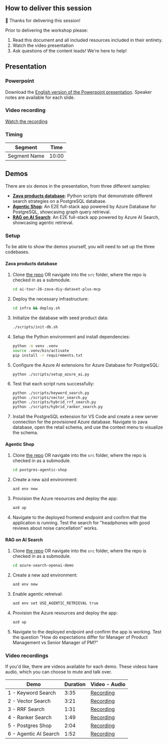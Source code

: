 ## How to deliver this session

🥇 Thanks for delivering this session!

Prior to delivering the workshop please:

1.  Read this document and all included resources included in their entirety.
2.  Watch the video presentation
3.  Ask questions of the content leads! We're here to help!

## Presentation

### Powerpoint

Download the [English version of the Powerpoint presentation](https://microsoft.sharepoint.com/:p:/t/EventSessionUploads/EfGaf8bHX0FEkJRrBmQcD08Bwniycmt4yt3VWDB_i_l1oQ?e=EJ4bBH).
Speaker notes are available for each slide.

### Video recording

[Watch the recording](https://aka.ms/AArzook)

### Timing

| Segment             | Time  |
|---------------------|-------|
| Segment Name        | 10:00 |

## Demos

There are six demos in the presentation, from three different samples:

* **[Zava products database](https://github.com/microsoft/ai-tour-26-zava-diy-dataset-plus-mcp)**: Python scripts that demonstrate different search strategies on a PostgreSQL database.
* **[Agentic Shop](https://github.com/Azure-Samples/postgres-agentic-shop)**: An E2E full-stack app powered by Azure Database for PostgreSQL, showcasing graph query retrieval.
* **[RAG on AI Search](https://github.com/Azure-Samples/azure-search-openai-demo/)**: An E2E full-stack app powered by Azure AI Search, showcasing agentic retrieval.

### Setup

To be able to show the demos yourself, you will need to set up the three codebases.

#### Zava products database

1. Clone [the repo](https://github.com/microsoft/ai-tour-26-zava-diy-dataset-plus-mcp) OR navigate into the `src` folder, where the repo is checked in as a submodule.

    ```bash
    cd ai-tour-26-zava-diy-dataset-plus-mcp
    ```

2. Deploy the necessary infrastructure:

    ```bash
    cd infra && deploy.sh
    ```

3. Initialize the database with seed product data:

    ```bash
    ./scripts/init-db.sh
    ```

4. Setup the Python environment and install dependencies:

    ```bash
    python -m venv .venv
    source .venv/bin/activate
    pip install -r requirements.txt
    ```

5. Configure the Azure AI extensions for Azure Database for PostgreSQL:

    ```
    python ./scripts/setup_azure_ai.py
    ```

6. Test that each script runs successfully:

    ```bash
    python ./scripts/keyword_search.py
    python ./scripts/vector_search.py
    python ./scripts/hybrid_rrf_search.py
    python ./scripts/hybrid_ranker_search.py
    ```

7. Install the PostgreSQL extension for VS Code and create a new server connection for the provisioned Azure database. Navigate to zava database, open the retail schema, and use the context menu to visualize the schema.

#### Agentic Shop

1. Clone [the repo](https://github.com/Azure-Samples/postgres-agentic-shop) OR navigate into the `src` folder, where the repo is checked in as a submodule.

    ```bash
    cd postgres-agentic-shop
    ```

2. Create a new azd environment:

    ```bash
    azd env new
    ```

2. Provision the Azure resources and deploy the app:

    ```bash
    azd up
    ```

3. Navigate to the deployed frontend endpoint and confirm that the application is running. Test the search for "headphones with good reviews about noise cancellation" works.

#### RAG on AI Search

1. Clone [the repo](https://github.com/Azure-Samples/azure-search-openai-demo) OR navigate into the `src` folder, where the repo is checked in as a submodule.

    ```bash
    cd azure-search-openai-demo
    ```

2. Create a new azd environment:

    ```bash
    azd env new
    ```

3. Enable agentic retreival:

    ```bash
    azd env set USE_AGENTIC_RETRIEVAL true
    ```

4. Provision the Azure resources and deploy the app:

    ```bash
    azd up
    ```

5. Navigate to the deployed endpoint and confirm the app is working. Test the question "How do expectations differ for Manager of Product Management vs Senior Manager of PM?"

### Video recordings

If you'd like, there are videos available for each demo. These videos have audio, which you can choose to mute and talk over.

| Demo 	                  | Duration | Video - Audio  |
--------------------------|----------|----------------|
|  1 - Keyword Search     | 3:35     | [Recording](https://assetsmanagement952e.blob.core.windows.net/assets/BRK444%20Advanced%20retrieval%20for%20your%20AI%20Apps%20and%20Agents%20on%20Azure/Demo1_KeywordSearch_V1.0.mov) |
|  2 - Vector Search      | 3:21     | [Recording](https://assetsmanagement952e.blob.core.windows.net/assets/BRK444%20Advanced%20retrieval%20for%20your%20AI%20Apps%20and%20Agents%20on%20Azure/Demo2_VectorSearch_V1.0.mov) |
|  3 - RRF Search         | 1:31     | [Recording](https://assetsmanagement952e.blob.core.windows.net/assets/BRK444%20Advanced%20retrieval%20for%20your%20AI%20Apps%20and%20Agents%20on%20Azure/Demo3_HybridRRFSearch_V1.0.mov) |
|  4 - Ranker Search      | 1:49     | [Recording](https://assetsmanagement952e.blob.core.windows.net/assets/BRK444%20Advanced%20retrieval%20for%20your%20AI%20Apps%20and%20Agents%20on%20Azure/Demo4_HybridRankerSearch_V1.0.mov) |
|  5 - Postgres Shop      | 2:04     | [Recording](https://assetsmanagement952e.blob.core.windows.net/assets/BRK444%20Advanced%20retrieval%20for%20your%20AI%20Apps%20and%20Agents%20on%20Azure/Demo5_AgenticShop_V1.0.mov) |
|  6 - Agentic AI Search  | 1:52     | [Recording](https://assetsmanagement952e.blob.core.windows.net/assets/BRK444%20Advanced%20retrieval%20for%20your%20AI%20Apps%20and%20Agents%20on%20Azure/Demo6_AISearchRAG_V1.0.mov) |
